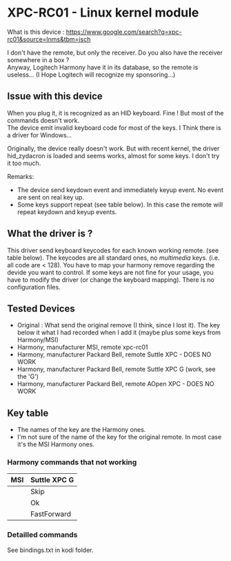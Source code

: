 XPC-RC01 - Linux kernel module
==============================

What is this device : https://www.google.com/search?q=xpc-rc01&source=lnms&tbm=isch

I don't have the remote, but only the receiver. Do you also have the receiver somewhere in a box ?\
Anyway, Logitech Harmony have it in its database, so the remote is useless... (I Hope Logitech will recognize my sponsoring...)

Issue with this device
----------------------
When you plug it, it is recognized as an HID keyboard. Fine ! But most of the commands doesn't work.\
The device emit invalid keyboard code for most of the keys. I Think there is a driver for Windows...

Originally, the device really doesn't work. But with recent kernel, the driver hid_zydacron is loaded and seems works, almost for some keys. I don't try it too much.

Remarks:
* The device send keydown event and immediately keyup event. No event are sent on real key up.
* Some keys support repeat (see table below). In this case the remote will repeat keydown and keyup events.


What the driver is ?
--------------------
This driver send keyboard keycodes for each known working remote. (see table below).
The keycodes are all standard ones, no *multimedia* keys. (i.e. all code are < 128).
You have to map your harmony remove regarding the devide you want to control.
If some keys are not fine for your usage, you have to modify the driver (or change the keyboard mapping). There is no configuration files.

Tested Devices
--------------
* Original : What send the original remove (I think, since I lost it). The key below it what I had recorded when I add it (maybe plus some keys from Harmony/MSI)
* Harmony, manufacturer MSI, remote xpc-rc01
* Harmony, manufacturer Packard Bell, remote Suttle XPC - DOES NO WORK
* Harmony, manufacturer Packard Bell, remote Suttle XPC G (work, see the 'G')
* Harmony, manufacturer Packard Bell, remote AOpen XPC - DOES NO WORK


Key table
---------
* The names of the key are the Harmony ones.
* I'm not sure of the name of the key for the original remote. In most case it's the MSI Harmony ones.


### Harmony commands that not working

| MSI            | Suttle XPC G   |
|----------------|----------------|
|                | Skip           |
|                | Ok             |
|                | FastForward    |

### Detailled commands

See bindings.txt in kodi folder.


